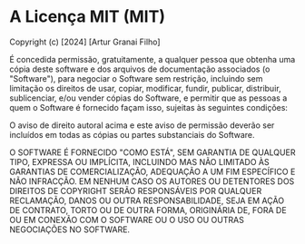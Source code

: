 # A Licença MIT (MIT)

Copyright (c) [2024] [Artur Granai Filho]

É concedida permissão, gratuitamente, a qualquer pessoa que obtenha uma cópia
deste software e dos arquivos de documentação associados (o "Software"), para negociar
o Software sem restrição, incluindo sem limitação os direitos
de usar, copiar, modificar, fundir, publicar, distribuir, sublicenciar, e/ou vender
cópias do Software, e permitir que as pessoas a quem o Software é
fornecido façam isso, sujeitas às seguintes condições:

O aviso de direito autoral acima e este aviso de permissão deverão ser incluídos em todas as
cópias ou partes substanciais do Software.

O SOFTWARE É FORNECIDO "COMO ESTÁ", SEM GARANTIA DE QUALQUER TIPO, EXPRESSA OU
IMPLÍCITA, INCLUINDO MAS NÃO LIMITADO ÀS GARANTIAS DE COMERCIALIZAÇÃO,
ADEQUAÇÃO A UM FIM ESPECÍFICO E NÃO INFRACÇÃO. EM NENHUM CASO OS
AUTORES OU DETENTORES DOS DIREITOS DE COPYRIGHT SERÃO RESPONSÁVEIS POR QUALQUER RECLAMAÇÃO, DANOS OU OUTRA
RESPONSABILIDADE, SEJA EM AÇÃO DE CONTRATO, TORTO OU DE OUTRA FORMA, ORIGINÁRIA DE,
FORA DE OU EM CONEXÃO COM O SOFTWARE OU O USO OU OUTRAS NEGOCIAÇÕES NO SOFTWARE.
